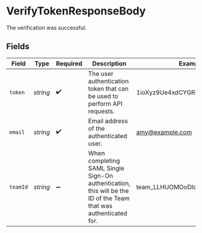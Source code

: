 # VerifyTokenResponseBody

The verification was successful.


## Fields

| Field                                                                                                           | Type                                                                                                            | Required                                                                                                        | Description                                                                                                     | Example                                                                                                         |
| --------------------------------------------------------------------------------------------------------------- | --------------------------------------------------------------------------------------------------------------- | --------------------------------------------------------------------------------------------------------------- | --------------------------------------------------------------------------------------------------------------- | --------------------------------------------------------------------------------------------------------------- |
| `token`                                                                                                         | *string*                                                                                                        | :heavy_check_mark:                                                                                              | The user authentication token that can be used to perform API requests.                                         | 1ioXyz9Ue4xdCYGROet1dlKd                                                                                        |
| `email`                                                                                                         | *string*                                                                                                        | :heavy_check_mark:                                                                                              | Email address of the authenticated user.                                                                        | amy@example.com                                                                                                 |
| `teamId`                                                                                                        | *string*                                                                                                        | :heavy_minus_sign:                                                                                              | When completing SAML Single Sign-On authentication, this will be the ID of the Team that was authenticated for. | team_LLHUOMOoDlqOp8wPE4kFo9pE                                                                                   |